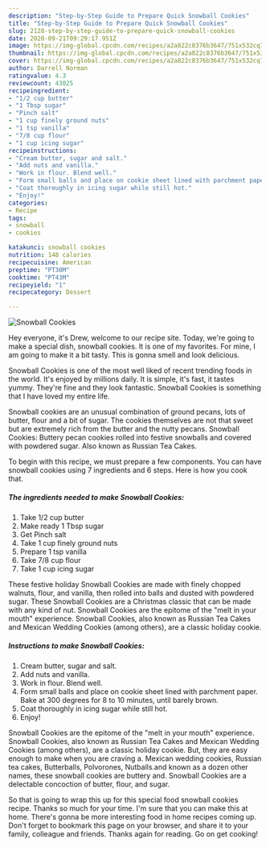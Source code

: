 ```yaml
---
description: "Step-by-Step Guide to Prepare Quick Snowball Cookies"
title: "Step-by-Step Guide to Prepare Quick Snowball Cookies"
slug: 2128-step-by-step-guide-to-prepare-quick-snowball-cookies
date: 2020-09-21T09:29:17.951Z
image: https://img-global.cpcdn.com/recipes/a2a822c8376b3647/751x532cq70/snowball-cookies-recipe-main-photo.jpg
thumbnail: https://img-global.cpcdn.com/recipes/a2a822c8376b3647/751x532cq70/snowball-cookies-recipe-main-photo.jpg
cover: https://img-global.cpcdn.com/recipes/a2a822c8376b3647/751x532cq70/snowball-cookies-recipe-main-photo.jpg
author: Darrell Norman
ratingvalue: 4.3
reviewcount: 43025
recipeingredient:
- "1/2 cup butter"
- "1 Tbsp sugar"
- "Pinch salt"
- "1 cup finely ground nuts"
- "1 tsp vanilla"
- "7/8 cup flour"
- "1 cup icing sugar"
recipeinstructions:
- "Cream butter, sugar and salt."
- "Add nuts and vanilla."
- "Work in flour. Blend well."
- "Form small balls and place on cookie sheet lined with parchment paper. Bake at 300 degrees for 8 to 10 minutes, until barely brown."
- "Coat thoroughly in icing sugar while still hot."
- "Enjoy!"
categories:
- Recipe
tags:
- snowball
- cookies

katakunci: snowball cookies 
nutrition: 148 calories
recipecuisine: American
preptime: "PT30M"
cooktime: "PT43M"
recipeyield: "1"
recipecategory: Dessert

---
```



![Snowball Cookies](https://img-global.cpcdn.com/recipes/a2a822c8376b3647/751x532cq70/snowball-cookies-recipe-main-photo.jpg)

Hey everyone, it's Drew, welcome to our recipe site. Today, we're going to make a special dish, snowball cookies. It is one of my favorites. For mine, I am going to make it a bit tasty. This is gonna smell and look delicious.

Snowball Cookies is one of the most well liked of recent trending foods in the world. It's enjoyed by millions daily. It is simple, it's fast, it tastes yummy. They're fine and they look fantastic. Snowball Cookies is something that I have loved my entire life.

Snowball cookies are an unusual combination of ground pecans, lots of butter, flour and a bit of sugar. The cookies themselves are not that sweet but are extremely rich from the butter and the nutty pecans. Snowball Cookies: Buttery pecan cookies rolled into festive snowballs and covered with powdered sugar. Also known as Russian Tea Cakes.


To begin with this recipe, we must prepare a few components. You can have snowball cookies using 7 ingredients and 6 steps. Here is how you cook that.

<!--inarticleads1-->

##### The ingredients needed to make Snowball Cookies:

1. Take 1/2 cup butter
1. Make ready 1 Tbsp sugar
1. Get Pinch salt
1. Take 1 cup finely ground nuts
1. Prepare 1 tsp vanilla
1. Take 7/8 cup flour
1. Take 1 cup icing sugar


These festive holiday Snowball Cookies are made with finely chopped walnuts, flour, and vanilla, then rolled into balls and dusted with powdered sugar. These Snowball Cookies are a Christmas classic that can be made with any kind of nut. Snowball Cookies are the epitome of the &#34;melt in your mouth&#34; experience. Snowball Cookies, also known as Russian Tea Cakes and Mexican Wedding Cookies (among others), are a classic holiday cookie. 

<!--inarticleads2-->

##### Instructions to make Snowball Cookies:

1. Cream butter, sugar and salt.
1. Add nuts and vanilla.
1. Work in flour. Blend well.
1. Form small balls and place on cookie sheet lined with parchment paper. Bake at 300 degrees for 8 to 10 minutes, until barely brown.
1. Coat thoroughly in icing sugar while still hot.
1. Enjoy!


Snowball Cookies are the epitome of the &#34;melt in your mouth&#34; experience. Snowball Cookies, also known as Russian Tea Cakes and Mexican Wedding Cookies (among others), are a classic holiday cookie. But, they are easy enough to make when you are craving a. Mexican wedding cookies, Russian tea cakes, Butterballs, Polvorones, Nutballs.and known as a dozen other names, these snowball cookies are buttery and. Snowball Cookies are a delectable concoction of butter, flour, and sugar. 

So that is going to wrap this up for this special food snowball cookies recipe. Thanks so much for your time. I'm sure that you can make this at home. There's gonna be more interesting food in home recipes coming up. Don't forget to bookmark this page on your browser, and share it to your family, colleague and friends. Thanks again for reading. Go on get cooking!
